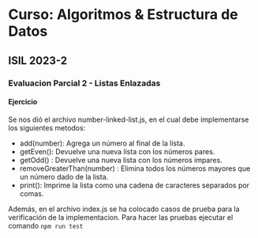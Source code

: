 # Curso: Algoritmos & Estructura de Datos

## ISIL 2023-2

### Evaluacion Parcial 2 - Listas Enlazadas

#### Ejercicio

Se nos dió el archivo number-linked-list.js, en el cual debe implementarse los siguientes metodos:

- add(number): Agrega un número al final de la lista.
- getEven(): Devuelve una nueva lista con los números pares.
- getOdd() : Devuelve una nueva lista con los números impares.
- removeGreaterThan(number) : Elimina todos los números mayores que un número dado de la lista.
- print(): Imprime la lista como una cadena de caracteres separados por comas.

Además, en el archivo index.js se ha colocado casos de prueba para la verificación de la implementacion. Para hacer las pruebas ejecutar el comando `npm run test`
